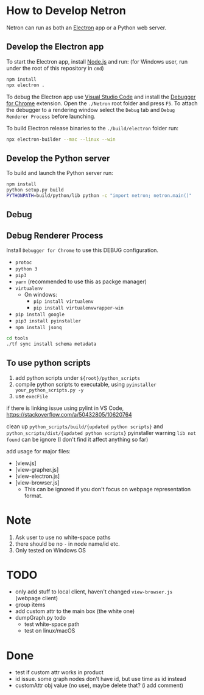 # How to Develop Netron

Netron can run as both an [Electron](https://electronjs.org) app or a Python web server.

## Develop the Electron app

To start the Electron app, install [Node.js](https://nodejs.org) and run:  (for Windows user, run under the root of this repository in `cmd`)

```bash
npm install
npx electron .
```

To debug the Electron app use [Visual Studio Code](https://code.visualstudio.com) and install the [Debugger for Chrome](https://marketplace.visualstudio.com/items?itemName=msjsdiag.debugger-for-chrome) extension. Open the `./Netron` root folder and press `F5`. To attach the debugger to a rendering window select the `Debug` tab and `Debug Renderer Process` before launching.

To build Electron release binaries to the `./build/electron` folder run:

```bash
npx electron-builder --mac --linux --win
```

## Develop the Python server

To build and launch the Python server run:

```bash
npm install
python setup.py build
PYTHONPATH=build/python/lib python -c "import netron; netron.main()"
```

## Debug

## Debug Renderer Process
Install `Debugger for Chrome` to use this DEBUG configuration.

- `protoc`
- `python 3`
- `pip3`
- `yarn` (recommended to use this as packge manager)
- `virtualenv`
    - On windows:
        - `pip install virtualenv`
        - `pip install virtualenvwrapper-win`
- `pip install google`
- `pip3 install pyinstaller`
- `npm install jsonq`

```bash
cd tools
./tf sync install schema metadata
```


## To use python scripts
1. add python scripts under `${root}/python_scripts`
2. compile python scripts to executable, using `pyinstaller your_python_scripts.py -y`
3. use `execFile`

if there is linking issue using pylint in VS Code,
https://stackoverflow.com/a/50432805/10620764

clean up `python_scripts/build/{updated python scripts}` and `python_scripts/dist/{updated python scripts}`
pyinstaller warning `lib not found` can be ignore (I don't find it affect anything so far)

add usage for major files:

- [view.js]
- [view-grapher.js]
- [view-electron.js]
- [view-browser.js]
    - This can be ignored if you don't focus on webpage representation format.

# Note
1. Ask user to use no white-space paths
2. there should be no `-` in node name/id etc.
3. Only tested on Windows OS

# TODO
- only add stuff to local client, haven't changed `view-browser.js` (webpage client) 
- group items
- add custom attr to the main box (the white one)
- dumpGraph.py todo
    - test white-space path
    - test on linux/macOS

# Done
- test if custom attr works in product
- id issue. some graph nodes don't have id, but use time as id instead
- customAttr obj value (no use), maybe delete that? (i add comment)
